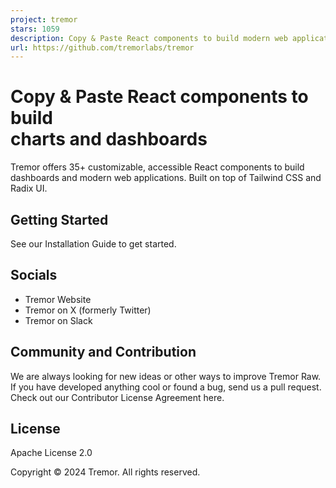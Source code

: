 ```yaml
---
project: tremor
stars: 1059
description: Copy & Paste React components to build modern web applications. 
url: https://github.com/tremorlabs/tremor
---
```


  
  

  

  
  

Copy & Paste React components to build  
charts and dashboards
==============================================================

Tremor offers 35+ customizable, accessible React components to build dashboards and modern web applications. Built on top of Tailwind CSS and Radix UI.

  

  

Getting Started
---------------

See our Installation Guide to get started.

Socials
-------

-   Tremor Website
-   Tremor on X (formerly Twitter)
-   Tremor on Slack

Community and Contribution
--------------------------

We are always looking for new ideas or other ways to improve Tremor Raw. If you have developed anything cool or found a bug, send us a pull request. Check out our Contributor License Agreement here.

License
-------

Apache License 2.0

Copyright © 2024 Tremor. All rights reserved.
